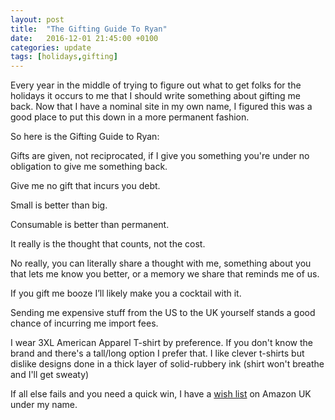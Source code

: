```yaml
---
layout: post
title:  "The Gifting Guide To Ryan"
date:   2016-12-01 21:45:00 +0100
categories: update
tags: [holidays,gifting]
---
```

Every year in the middle of trying to figure out what to get folks for the holidays it occurs to me that I should write something about gifting me back.  Now that I have a nominal site in my own name, I figured this was a good place to put this down in a more permanent fashion.

So here is the Gifting Guide to Ryan:

Gifts are given, not reciprocated, if I give you something you're under no obligation to give me something back.

Give me no gift that incurs you debt.

Small is better than big.

Consumable is better than permanent.

It really is the thought that counts, not the cost.

No really, you can literally share a thought with me, something about you that lets me know you better, or a memory we share that reminds me of us.

If you gift me booze I’ll likely make you a cocktail with it.

Sending me expensive stuff from the US to the UK yourself stands a good chance of incurring me import fees.

I wear 3XL American Apparel T-shirt by preference.  If you don't know the brand and there's a tall/long option I prefer that.  I like clever t-shirts but dislike designs done in a thick layer of solid-rubbery ink (shirt won't breathe and I'll get sweaty)

If all else fails and you need a quick win, I have a [wish list][amazon-wish-list] on Amazon UK under my name.

[amazon-wish-list]: https://www.amazon.co.uk/registry/wishlist/DE560SX81JF1/